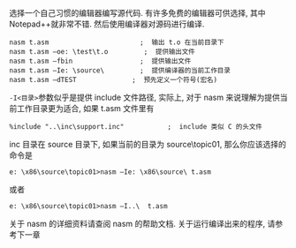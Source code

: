 

选择一个自己习惯的编辑器编写源代码. 有许多免费的编辑器可供选择, 其中 Notepad++就非常不错. 然后使用编译器对源码进行编译.

```
nasm t.asm                       ;  输出 t.o 在当前目录下
nasm t.asm –oe: \test\t.o         ;  提供输出文件
nasm t.asm –fbin                 ;  提供输出文件
nasm t.asm –Ie: \source\         ;  提供编译器的当前工作目录
nasm t.asm –dTEST              ;  预先定义一个符号(宏名)
```

`-I<目录>`参数似乎是提供 include 文件路径, 实际上, 对于 nasm 来说理解为提供当前工作目录更为适合, 如果 t.asm 文件里有

```
%include "..\inc\support.inc"           ;  include 类似 C 的头文件
```

inc 目录在 source 目录下, 如果当前的目录为 source\topic01\, 那么你应该选择的命令是

```
e: \x86\source\topic01>nasm –Ie: \x86\source\ t.asm
```

或者

```
e: \x86\source\topic01>nasm –I..\  t.asm
```

关于 nasm 的详细资料请查阅 nasm 的帮助文档. 关于运行编译出来的程序, 请参考下一章
